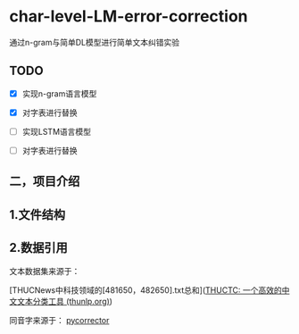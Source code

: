 # char-level-LM-error-correction
通过n-gram与简单DL模型进行简单文本纠错实验

TODO
---

- [x] 实现n-gram语言模型
- [x] 对字表进行替换
- [ ] 实现LSTM语言模型
- [ ] 对字表进行替换



## 二，项目介绍

## 1.文件结构

## 2.数据引用

文本数据集来源于：

[THUCNews中科技领域的[481650，482650].txt总和]([THUCTC: 一个高效的中文文本分类工具 (thunlp.org)](http://thuctc.thunlp.org/))

同音字来源于：
[pycorrector](https://github.com/shibing624/pycorrector/tree/master/pycorrector/data)

